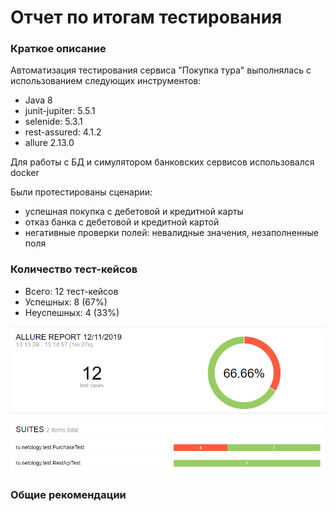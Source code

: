 # Отчет по итогам тестирования

### Краткое описание

Автоматизация тестирования сервиса "Покупка тура" выполнялась с использованием следующих инструментов:

* Java 8
* junit-jupiter: 5.5.1
* selenide: 5.3.1
* rest-assured: 4.1.2
* allure 2.13.0

Для работы с БД и симулятором банковских сервисов использовался docker

Были протестированы сценарии:
* успешная покупка с дебетовой и кредитной карты
* отказ банка с дебетовой и кредитной картой
* негативные проверки полей: невалидные значения, незаполненные поля

### Количество тест-кейсов

* Всего: 12 тест-кейсов
* Успешных: 8 (67%)
* Неуспешных: 4 (33%)


![](img/allure.png)


### Общие рекомендации